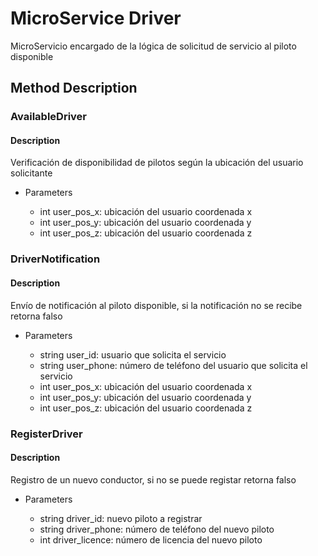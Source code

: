 # **MicroService Driver**

MicroServicio encargado de la lógica de solicitud de servicio al piloto disponible

## Method Description

### AvailableDriver

#### Description

Verificación de disponibilidad de pilotos según la ubicación del usuario solicitante

- Parameters

    - int user_pos_x: ubicación del usuario coordenada x
    - int user_pos_y: ubicación del usuario coordenada y
    - int user_pos_z: ubicación del usuario coordenada z

### DriverNotification

#### Description

Envío de notificación al piloto disponible, si la notificación no se recibe retorna falso

- Parameters
    
    * string user_id: usuario que solicita el servicio
    * string user_phone: número de teléfono del usuario que solicita el servicio
    * int user_pos_x: ubicación del usuario coordenada x
    * int user_pos_y: ubicación del usuario coordenada y
    * int user_pos_z: ubicación del usuario coordenada z

### RegisterDriver

#### Description

Registro de un nuevo conductor, si no se puede registar retorna falso

- Parameters

    * string driver_id: nuevo piloto a registrar
    * string driver_phone: número de teléfono del nuevo piloto
    * int driver_licence: número de licencia del nuevo piloto
